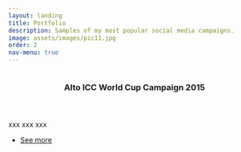 ```yaml
---
layout: landing
title: Portfolio
description: Samples of my most popular social media campaigns.
image: assets/images/pic11.jpg
order: 2
nav-menu: true
---
```


<!-- Main -->
<div id="main">

<!-- One -->
<section id="one" class="spotlights">
	<section>
		<a href="" class="image">
			<img src="assets/images/pic08.jpg" alt="" data-position="center center" />
		</a>
		<div class="content">
			<div class="inner">
				<header class="major">
					<h3>Alto ICC World Cup Campaign 2015</h3>
				</header>
        <p>xxx xxx xxx</p>
				<ul class="actions">
					<li><a href="campaigns/Alto" class="button">See more</a></li>
				</ul>
			</div>
		</div>
	</section>
</section>

</div>
